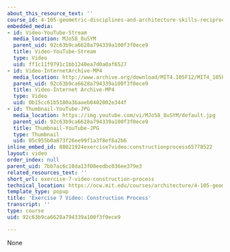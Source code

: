 ```yaml
---
about_this_resource_text: ''
course_id: 4-105-geometric-disciplines-and-architecture-skills-reciprocal-methodologies-fall-2012
embedded_media:
- id: Video-YouTube-Stream
  media_location: MJo58_8uSYM
  parent_uid: 92c63b9ca6628a794339a100f3f0ece9
  title: Video-YouTube-Stream
  type: Video
  uid: ff1c11f9791c1bb1240ea7d0a0af6527
- id: Video-InternetArchive-MP4
  media_location: http://www.archive.org/download/MIT4.105F12/MIT4_105F12_process_ex7_lz_300k.mp4
  parent_uid: 92c63b9ca6628a794339a100f3f0ece9
  title: Video-Internet Archive-MP4
  type: Video
  uid: 0b15cc61b5180a3baaeb0402002e344f
- id: Thumbnail-YouTube-JPG
  media_location: https://img.youtube.com/vi/MJo58_8uSYM/default.jpg
  parent_uid: 92c63b9ca6628a794339a100f3f0ece9
  title: Thumbnail-YouTube-JPG
  type: Thumbnail
  uid: 05c955b0a873f26ee99f1a3f8ef6a2b6
inline_embed_id: 88021924exercise7video:constructionprocess65778522
layout: video
order_index: null
parent_uid: 7bb7ac6c10da13f08eedbc036ee379e3
related_resources_text: ''
short_url: exercise-7-video-construction-process
technical_location: https://ocw.mit.edu/courses/architecture/4-105-geometric-disciplines-and-architecture-skills-reciprocal-methodologies-fall-2012/projects/exercise-7-video-construction-process
template_type: popup
title: 'Exercise 7 Video: Construction Process'
transcript: ''
type: course
uid: 92c63b9ca6628a794339a100f3f0ece9

---
```

None